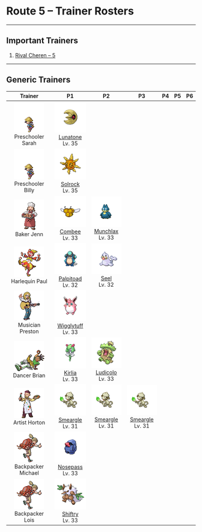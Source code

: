 # Route 5 – Trainer Rosters

---

## Important Trainers

1. [Rival Cheren – 5](important_trainers.md#rival-cheren-5)

---

## Generic Trainers</h3>

| Trainer | P1 | P2 | P3 | P4 | P5 | P6 |
|:-------:|:--:|:--:|:--:|:--:|:--:|:--:|
| ![Preschooler Sarah](../../assets/trainers/preschooler.png "Preschooler Sarah")<br>Preschooler Sarah | ![Lunatone](../../assets/sprites/lunatone/front.png)<br>[Lunatone](../../pokemon/lunatone.md/)<br>Lv. 35 |
| ![Preschooler Billy](../../assets/trainers/preschooler.png "Preschooler Billy")<br>Preschooler Billy | ![Solrock](../../assets/sprites/solrock/front.png)<br>[Solrock](../../pokemon/solrock.md/)<br>Lv. 35 |
| ![Baker Jenn](../../assets/trainers/baker.png "Baker Jenn")<br>Baker Jenn | ![Combee](../../assets/sprites/combee/front.png)<br>[Combee](../../pokemon/combee.md/)<br>Lv. 33 | ![Munchlax](../../assets/sprites/munchlax/front.png)<br>[Munchlax](../../pokemon/munchlax.md/)<br>Lv. 33 |
| ![Harlequin Paul](../../assets/trainers/harlequin.png "Harlequin Paul")<br>Harlequin Paul | ![Palpitoad](../../assets/sprites/palpitoad/front.png)<br>[Palpitoad](../../pokemon/palpitoad.md/)<br>Lv. 32 | ![Seel](../../assets/sprites/seel/front.png)<br>[Seel](../../pokemon/seel.md/)<br>Lv. 32 |
| ![Musician Preston](../../assets/trainers/musician.png "Musician Preston")<br>Musician Preston | ![Wigglytuff](../../assets/sprites/wigglytuff/front.png)<br>[Wigglytuff](../../pokemon/wigglytuff.md/)<br>Lv. 33 |
| ![Dancer Brian](../../assets/trainers/dancer.png "Dancer Brian")<br>Dancer Brian | ![Kirlia](../../assets/sprites/kirlia/front.png)<br>[Kirlia](../../pokemon/kirlia.md/)<br>Lv. 33 | ![Ludicolo](../../assets/sprites/ludicolo/front.png)<br>[Ludicolo](../../pokemon/ludicolo.md/)<br>Lv. 33 |
| ![Artist Horton](../../assets/trainers/artist.png "Artist Horton")<br>Artist Horton | ![Smeargle](../../assets/sprites/smeargle/front.png)<br>[Smeargle](../../pokemon/smeargle.md/)<br>Lv. 31 | ![Smeargle](../../assets/sprites/smeargle/front.png)<br>[Smeargle](../../pokemon/smeargle.md/)<br>Lv. 31 | ![Smeargle](../../assets/sprites/smeargle/front.png)<br>[Smeargle](../../pokemon/smeargle.md/)<br>Lv. 31 |
| ![Backpacker Michael](../../assets/trainers/backpacker.png "Backpacker Michael")<br>Backpacker Michael | ![Nosepass](../../assets/sprites/nosepass/front.png)<br>[Nosepass](../../pokemon/nosepass.md/)<br>Lv. 33 |
| ![Backpacker Lois](../../assets/trainers/backpacker.png "Backpacker Lois")<br>Backpacker Lois | ![Shiftry](../../assets/sprites/shiftry/front.png)<br>[Shiftry](../../pokemon/shiftry.md/)<br>Lv. 33 |

